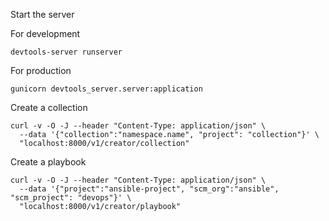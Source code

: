 Start the server

For development
```
devtools-server runserver
```

For production
```
gunicorn devtools_server.server:application
```

Create a collection

```
curl -v -O -J --header "Content-Type: application/json" \
  --data '{"collection":"namespace.name", "project": "collection"}' \
  "localhost:8000/v1/creator/collection"
```

Create a playbook

```
curl -v -O -J --header "Content-Type: application/json" \
  --data '{"project":"ansible-project", "scm_org":"ansible", "scm_project": "devops"}' \
  "localhost:8000/v1/creator/playbook"
```
